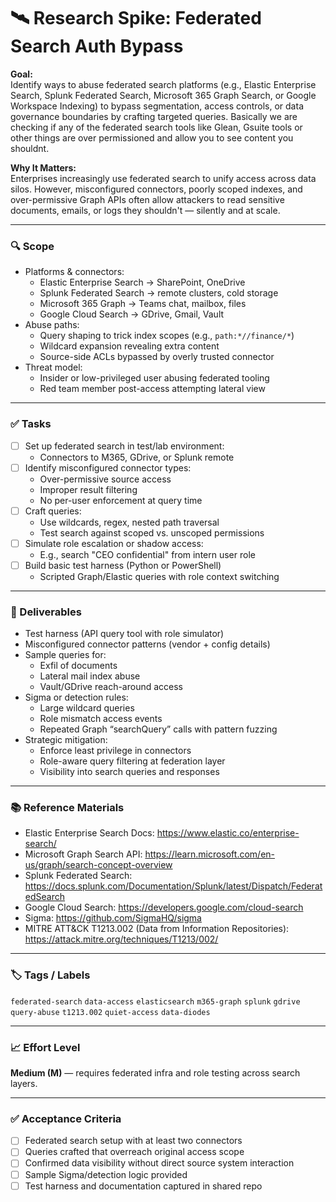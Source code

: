 # 🛰️ Research Spike: Federated Search Auth Bypass

**Goal:**  
Identify ways to abuse federated search platforms (e.g., Elastic Enterprise Search, Splunk Federated Search, Microsoft 365 Graph Search, or Google Workspace Indexing) to bypass segmentation, access controls, or data governance boundaries by crafting targeted queries. Basically we are checking if any of the federated search tools like Glean, Gsuite tools or other things are over permissioned and allow you to see content you shouldnt.

**Why It Matters:**  
Enterprises increasingly use federated search to unify access across data silos. However, misconfigured connectors, poorly scoped indexes, and over-permissive Graph APIs often allow attackers to read sensitive documents, emails, or logs they shouldn't — silently and at scale.

---

### 🔍 Scope
- Platforms & connectors:
  - Elastic Enterprise Search → SharePoint, OneDrive
  - Splunk Federated Search → remote clusters, cold storage
  - Microsoft 365 Graph → Teams chat, mailbox, files
  - Google Cloud Search → GDrive, Gmail, Vault
- Abuse paths:
  - Query shaping to trick index scopes (e.g., `path:*//finance/*`)
  - Wildcard expansion revealing extra content
  - Source-side ACLs bypassed by overly trusted connector
- Threat model:
  - Insider or low-privileged user abusing federated tooling
  - Red team member post-access attempting lateral view

---

### ✅ Tasks
- [ ] Set up federated search in test/lab environment:
  - Connectors to M365, GDrive, or Splunk remote
- [ ] Identify misconfigured connector types:
  - Over-permissive source access
  - Improper result filtering
  - No per-user enforcement at query time
- [ ] Craft queries:
  - Use wildcards, regex, nested path traversal
  - Test search against scoped vs. unscoped permissions
- [ ] Simulate role escalation or shadow access:
  - E.g., search "CEO confidential" from intern user role
- [ ] Build basic test harness (Python or PowerShell)
  - Scripted Graph/Elastic queries with role context switching

---

### 🎯 Deliverables
- Test harness (API query tool with role simulator)
- Misconfigured connector patterns (vendor + config details)
- Sample queries for:
  - Exfil of documents
  - Lateral mail index abuse
  - Vault/GDrive reach-around access
- Sigma or detection rules:
  - Large wildcard queries
  - Role mismatch access events
  - Repeated Graph “searchQuery” calls with pattern fuzzing
- Strategic mitigation:
  - Enforce least privilege in connectors
  - Role-aware query filtering at federation layer
  - Visibility into search queries and responses

---

### 📚 Reference Materials
- Elastic Enterprise Search Docs: https://www.elastic.co/enterprise-search/  
- Microsoft Graph Search API: https://learn.microsoft.com/en-us/graph/search-concept-overview  
- Splunk Federated Search: https://docs.splunk.com/Documentation/Splunk/latest/Dispatch/FederatedSearch  
- Google Cloud Search: https://developers.google.com/cloud-search  
- Sigma: https://github.com/SigmaHQ/sigma  
- MITRE ATT&CK T1213.002 (Data from Information Repositories): https://attack.mitre.org/techniques/T1213/002/  

---

### 🏷️ Tags / Labels
`federated-search` `data-access` `elasticsearch` `m365-graph` `splunk` `gdrive` `query-abuse` `t1213.002` `quiet-access` `data-diodes`

---

### 📈 Effort Level
**Medium (M)** — requires federated infra and role testing across search layers.

---

### ✅ Acceptance Criteria
- [ ] Federated search setup with at least two connectors
- [ ] Queries crafted that overreach original access scope
- [ ] Confirmed data visibility without direct source system interaction
- [ ] Sample Sigma/detection logic provided
- [ ] Test harness and documentation captured in shared repo